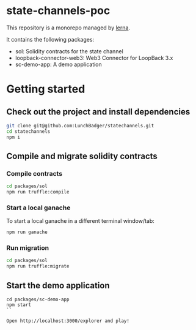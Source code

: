# state-channels-poc

This repository is a monorepo managed by [lerna](https://github.com/lerna/lerna).

It contains the following packages:

- sol: Solidity contracts for the state channel
- loopback-connector-web3: Web3 Connector for LoopBack 3.x
- sc-demo-app: A demo application

# Getting started

## Check out the project and install dependencies

```sh
git clone git@github.com:LunchBadger/statechannels.git
cd statechannels
npm i
```

## Compile and migrate solidity contracts

### Compile contracts
```sh
cd packages/sol
npm run truffle:compile
```

### Start a local ganache
To start a local ganache in a different terminal window/tab:

```sh
npm run ganache
```

### Run migration
```sh
cd packages/sol
npm run truffle:migrate
```

## Start the demo application

```
cd packages/sc-demo-app
npm start
``

Open http://localhost:3000/explorer and play!

